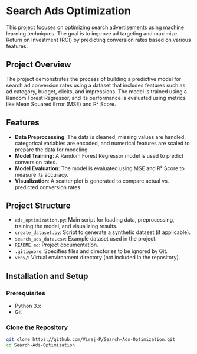 # Search Ads Optimization

This project focuses on optimizing search advertisements using machine learning techniques. The goal is to improve ad targeting and maximize Return on Investment (ROI) by predicting conversion rates based on various features.

## Project Overview

The project demonstrates the process of building a predictive model for search ad conversion rates using a dataset that includes features such as ad category, budget, clicks, and impressions. The model is trained using a Random Forest Regressor, and its performance is evaluated using metrics like Mean Squared Error (MSE) and R² Score.

## Features

- **Data Preprocessing**: The data is cleaned, missing values are handled, categorical variables are encoded, and numerical features are scaled to prepare the data for modeling.
- **Model Training**: A Random Forest Regressor model is used to predict conversion rates.
- **Model Evaluation**: The model is evaluated using MSE and R² Score to measure its accuracy.
- **Visualization**: A scatter plot is generated to compare actual vs. predicted conversion rates.

## Project Structure

- `ads_optimization.py`: Main script for loading data, preprocessing, training the model, and visualizing results.
- `create_dataset.py`: Script to generate a synthetic dataset (if applicable).
- `search_ads_data.csv`: Example dataset used in the project.
- `README.md`: Project documentation.
- `.gitignore`: Specifies files and directories to be ignored by Git.
- `venv/`: Virtual environment directory (not included in the repository).

## Installation and Setup

### Prerequisites

- Python 3.x
- Git

### Clone the Repository

```bash
git clone https://github.com/Viraj-P/Search-Ads-Optimization.git
cd Search-Ads-Optimization

